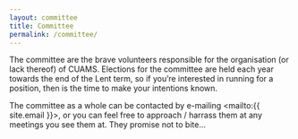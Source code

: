 ```yaml
---
layout: committee
title: Committee
permalink: /committee/
---
```

The committee are the brave volunteers responsible for the organisation (or
lack thereof) of CUAMS. Elections for the committee are held each year towards
the end of the Lent term, so if you’re interested in running for a position,
then is the time to make your intentions known.

The committee as a whole can be contacted by e-mailing
<mailto:{{ site.email }}>, or you can feel free to approach / harrass them at
any meetings you see them at. They promise not to bite...
